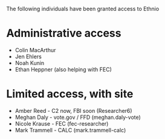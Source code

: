 The following individuals have been granted access to Ethnio 

# Administrative access

* Colin MacArthur  
* Jen Ehlers 
* Noah Kunin 
* Ethan Heppner (also helping with FEC)

# Limited access, with site

* Amber Reed - C2 now, FBI soon (Researcher6)
* Meghan Daly - vote.gov / FFD (meghan.daly-vote)
* Nicole Krause - FEC (fec-researcher)
* Mark Trammell - CALC (mark.trammell-calc)
